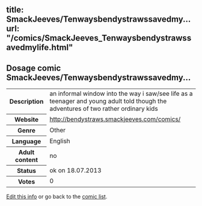 title: SmackJeeves/Tenwaysbendystrawssavedmy...
url: "/comics/SmackJeeves_Tenwaysbendystrawssavedmylife.html"
---
Dosage comic SmackJeeves/Tenwaysbendystrawssavedmy...
-----------------------------------------

<p id="msg"></p>
<script type="text/javascript">
if (window.location.search === '?edit_info_mail=sent_ok') {
  var elem = document.getElementById("msg");
  elem.innerHTML = 'Edited information sucessfully sent for review, which is usually done daily. Thanks!';
  elem.className = 'ok';
}
</script>
<table class="comicinfo">
<tr>
<th>Description</th><td>an informal window into the way i saw/see life as a teenager and young adult told though the adventures of two rather ordinary kids</td>
</tr>
<tr>
<th>Website</th><td><a href="http://bendystraws.smackjeeves.com/comics/">http://bendystraws.smackjeeves.com/comics/</a></td>
</tr>
<tr>
<th>Genre</th><td>Other</td>
</tr>
<tr>
<th>Language</th><td>English</td>
</tr>
<tr>
<th>Adult content</th><td>no</td>
</tr>
<tr>
<th>Status</th><td>ok on 18.07.2013</td>
</tr>
<tr>
<th>Votes</th><td>0</td>
</tr>
</table>

[Edit this info](SmackJeeves_Tenwaysbendystrawssavedmylife_edit.html) or go back to the [comic list](../comic-index.html).
